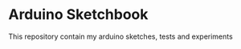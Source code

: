 Arduino Sketchbook
==================

This repository contain my arduino sketches, tests and experiments
